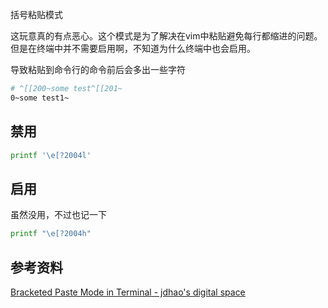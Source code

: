 括号粘贴模式

这玩意真的有点恶心。这个模式是为了解决在vim中粘贴避免每行都缩进的问题。但是在终端中并不需要启用啊，不知道为什么终端中也会启用。

导致粘贴到命令行的命令前后会多出一些字符

```Bash
# ^[[200~some test^[[201~
0~some test1~
```

## 禁用

```Bash
printf '\e[?2004l'
```

## 启用

虽然没用，不过也记一下

```Bash
printf "\e[?2004h"
```

## 参考资料

[Bracketed Paste Mode in Terminal - jdhao's digital space](https://jdhao.github.io/2021/02/01/bracketed_paste_mode/)
